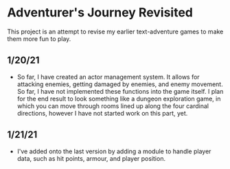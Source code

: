 # Adventurer's Journey Revisited
This project is an attempt to revise my earlier text-adventure games to make them more fun to play.

## 1/20/21
- So far, I have created an actor management system. It allows for attacking enemies, getting damaged by enemies, and enemy movement. So far, I have not implemented these functions into the game itself. I plan for the end result to look something like a dungeon exploration game, in which you can move through rooms lined up along the four cardinal directions, however I have not started work on this part, yet.

## 1/21/21
- I've added onto the last version by adding a module to handle player data, such as hit points, armour, and player position.
